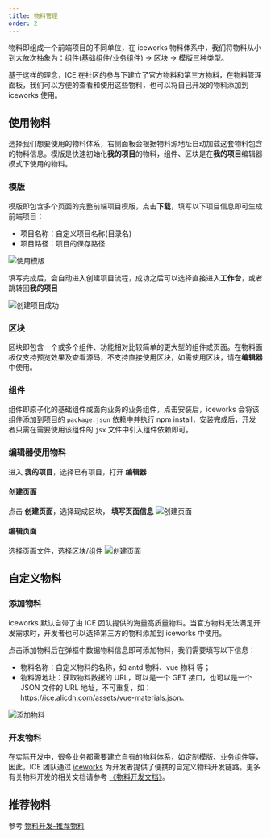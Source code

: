 ```yaml
---
title: 物料管理
order: 2
---
```


物料即组成一个前端项目的不同单位，在 iceworks 物料体系中，我们将物料从小到大依次抽象为：组件(基础组件/业务组件) -> 区块 -> 模版三种类型。

基于这样的理念，ICE 在社区的参与下建立了官方物料和第三方物料，在物料管理面板，我们可以方便的查看和使用这些物料，也可以将自己开发的物料添加到 iceworks 使用。

## 使用物料

选择我们想要使用的物料体系，右侧面板会根据物料源地址自动加载这套物料包含的物料信息。模版是快速初始化**我的项目**的物料，组件、区块是在**我的项目**编辑器模式下使用的物料。

### 模版

模版即包含多个页面的完整前端项目模版，点击**下载**，填写以下项目信息即可生成前端项目：

- 项目名称：自定义项目名称(目录名)
- 项目路径：项目的保存路径

![使用模版](https://img.alicdn.com/tfs/TB1C4bxs4D1gK0jSZFyXXciOVXa-2880-1800.jpg)

填写完成后，会自动进入创建项目流程，成功之后可以选择直接进入**工作台**，或者跳转回**我的项目**

![创建项目成功](https://img.alicdn.com/tfs/TB1Vrfws1L2gK0jSZFmXXc7iXXa-2880-1800.jpg)

### 区块

区块即包含一个或多个组件、功能相对比较简单的更大型的组件或页面。在物料面板仅支持预览效果及查看源码，不支持直接使用区块，如需使用区块，请在**编辑器**中使用。

### 组件

组件即原子化的基础组件或面向业务的业务组件，点击安装后，iceworks 会将该组件添加到项目的 `package.json` 依赖中并执行 npm install，安装完成后，开发者只需在需要使用该组件的 `jsx` 文件中引入组件依赖即可。

### 编辑器使用物料

进入 **我的项目**，选择已有项目，打开 **编辑器**

#### 创建页面

点击 **创建页面**，选择现成区块， **填写页面信息**
![创建页面](https://img.alicdn.com/tfs/TB1wcU5s1T2gK0jSZFvXXXnFXXa-1920-1080.gif)

#### 编辑页面

选择页面文件，选择区块/组件
![创建页面](https://img.alicdn.com/tfs/TB1Sc0ata61gK0jSZFlXXXDKFXa-1920-1080.gif)

## 自定义物料

### 添加物料

iceworks 默认自带了由 ICE 团队提供的海量高质量物料。当官方物料无法满足开发需求时，开发者也可以选择第三方的物料添加到 iceworks 中使用。

点击添加物料后在弹框中数据物料信息即可添加物料，我们需要填写以下信息：

- 物料名称：自定义物料的名称，如 antd 物料、vue 物料 等；
- 物料源地址：获取物料数据的 URL，可以是一个 GET 接口，也可以是一个 JSON 文件的 URL 地址，不可重复，如：https://ice.alicdn.com/assets/vue-materials.json。

![添加物料](https://img.alicdn.com/tfs/TB1Ch2wsVP7gK0jSZFjXXc5aXXa-2880-1800.jpg)

### 开发物料

在实际开发中，很多业务都需要建立自有的物料体系，如定制模版、业务组件等，因此，ICE 团队通过 [iceworks](https://ice.work/docs/materials/about) 为开发者提供了便携的自定义物料开发链路。更多有关物料开发的相关文档请参考 [《物料开发文档》](https://ice.work/docs/materials/about)。

## 推荐物料

参考 [物料开发-推荐物料](https://ice.alibaba-inc.com/docs/materials/recommand)
